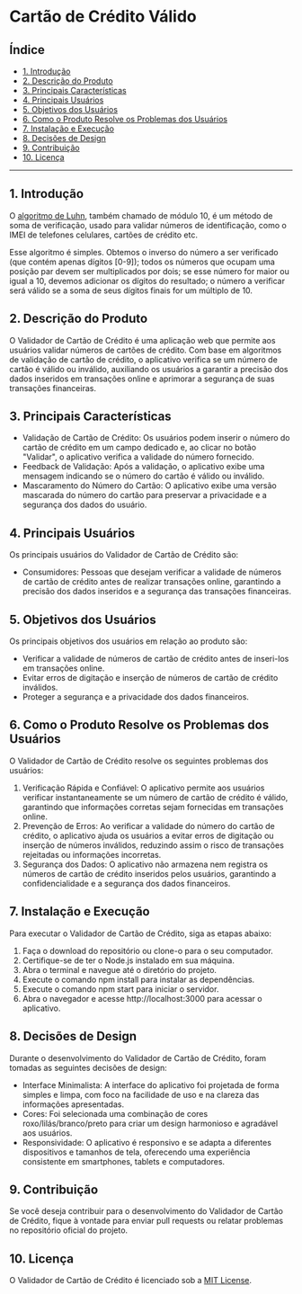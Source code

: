 # Cartão de Crédito Válido

## Índice

* [1. Introdução](#1-Introdução)
* [2. Descrição do Produto](#2-descrição-do-produto)
* [3. Principais Características](#3-principais-características)
* [4. Principais Usuários](#4-principais-usuários)
* [5. Objetivos dos Usuários](#5-objetivos-dos-usuários)
* [6. Como o Produto Resolve os Problemas dos Usuários](#6-como-o-produto-resolve-os-problemas-dos-usuários)
* [7. Instalação e Execução](#7-instalação-e-execução)
* [8. Decisões de Design](#8-decisões-de-design)
* [9. Contribuição](#9-contribuição)
* [10. Licença](#9-licença)

***

## 1. Introdução

O [algoritmo de Luhn](https://en.wikipedia.org/wiki/Luhn_algorithm), também
chamado de módulo 10, é um método de soma de verificação, usado para validar
números de identificação, como o IMEI de telefones celulares, cartões de crédito
etc.

Esse algoritmo é simples. Obtemos o inverso do número a ser verificado (que
contém apenas dígitos [0-9]); todos os números que ocupam uma posição par devem
ser multiplicados por dois; se esse número for maior ou igual a 10, devemos
adicionar os dígitos do resultado; o número a verificar será válido se a soma de
seus dígitos finais for um múltiplo de 10.

## 2. Descrição do Produto

O Validador de Cartão de Crédito é uma aplicação web que permite aos usuários validar números de cartões de crédito. Com base em algoritmos de validação de cartão de crédito, o aplicativo verifica se um número de cartão é válido ou inválido, auxiliando os usuários a garantir a precisão dos dados inseridos em transações online e aprimorar a segurança de suas transações financeiras.

## 3. Principais Características

* Validação de Cartão de Crédito: Os usuários podem inserir o número do cartão de crédito em um campo dedicado e, ao clicar no botão "Validar", o aplicativo verifica a validade do número fornecido.
* Feedback de Validação: Após a validação, o aplicativo exibe uma mensagem indicando se o número do cartão é válido ou inválido.
* Mascaramento do Número do Cartão: O aplicativo exibe uma versão mascarada do número do cartão para preservar a privacidade e a segurança dos dados do usuário.

## 4. Principais Usuários

Os principais usuários do Validador de Cartão de Crédito são:

* Consumidores: Pessoas que desejam verificar a validade de números de cartão de crédito antes de realizar transações online, garantindo a precisão dos dados inseridos e a segurança das transações financeiras.

## 5. Objetivos dos Usuários

Os principais objetivos dos usuários em relação ao produto são:

* Verificar a validade de números de cartão de crédito antes de inseri-los em transações online.
* Evitar erros de digitação e inserção de números de cartão de crédito inválidos.
* Proteger a segurança e a privacidade dos dados financeiros.

## 6. Como o Produto Resolve os Problemas dos Usuários

O Validador de Cartão de Crédito resolve os seguintes problemas dos usuários:

1. Verificação Rápida e Confiável: O aplicativo permite aos usuários verificar instantaneamente se um número de cartão de crédito é válido, garantindo que informações corretas sejam fornecidas em transações online.
2. Prevenção de Erros: Ao verificar a validade do número do cartão de crédito, o aplicativo ajuda os usuários a evitar erros de digitação ou inserção de números inválidos, reduzindo assim o risco de transações rejeitadas ou informações incorretas.
3. Segurança dos Dados: O aplicativo não armazena nem registra os números de cartão de crédito inseridos pelos usuários, garantindo a confidencialidade e a segurança dos dados financeiros.

## 7. Instalação e Execução

Para executar o Validador de Cartão de Crédito, siga as etapas abaixo:

1. Faça o download do repositório ou clone-o para o seu computador.
2. Certifique-se de ter o Node.js instalado em sua máquina.
3. Abra o terminal e navegue até o diretório do projeto.
4. Execute o comando npm install para instalar as dependências.
5. Execute o comando npm start para iniciar o servidor.
6. Abra o navegador e acesse http://localhost:3000 para acessar o aplicativo.

## 8. Decisões de Design

Durante o desenvolvimento do Validador de Cartão de Crédito, foram tomadas as seguintes decisões de design:

* Interface Minimalista: A interface do aplicativo foi projetada de forma simples e limpa, com foco na facilidade de uso e na clareza das informações apresentadas.
* Cores: Foi selecionada uma combinação de cores roxo/lilás/branco/preto para criar um design harmonioso e agradável aos usuários.
* Responsividade: O aplicativo é responsivo e se adapta a diferentes dispositivos e tamanhos de tela, oferecendo uma experiência consistente em smartphones, tablets e computadores.

## 9. Contribuição

Se você deseja contribuir para o desenvolvimento do Validador de Cartão de Crédito, fique à vontade para enviar pull requests ou relatar problemas no repositório oficial do projeto.

## 10. Licença

O Validador de Cartão de Crédito é licenciado sob a [MIT License](https://opensource.org/licenses/MIT).
